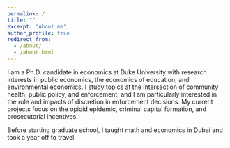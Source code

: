 ```yaml
---
permalink: /
title: ""
excerpt: "About me"
author_profile: true
redirect_from: 
  - /about/
  - /about.html
---
```


<meta name="google-site-verification" content="F1PA5O0lN6ADr5Cde5ABVSGNCeayniG2Il_SGyFGQjA" />


I am a Ph.D. candidate in economics at Duke University with research interests in public economics, the economics of education, and environmental economics. I study topics at the intersection of community health, public policy, and enforcement, and I am particularly interested in the role and impacts of discretion in enforcement decisions. My current projects focus on the opioid epidemic, criminal capital formation, and prosecutorial incentives. 

Before starting graduate school, I taught math and economics in Dubai and took a year off to travel. 
